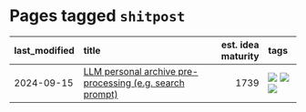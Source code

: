 # Pages tagged `shitpost`

|last_modified|title|est. idea maturity|tags
|:---|:---|---:|:---|
|2024-09-15|[LLM personal archive pre-processing (e.g. search prompt)](../personal_archive_prompt.md)|1739|[![](https://img.shields.io/badge/tag-public_good-683f3)](../tags/public_good.md) [![](https://img.shields.io/badge/tag-publication-f76896)](../tags/publication.md) [![](https://img.shields.io/badge/tag-shitpost-4ed36d)](../tags/shitpost.md)|